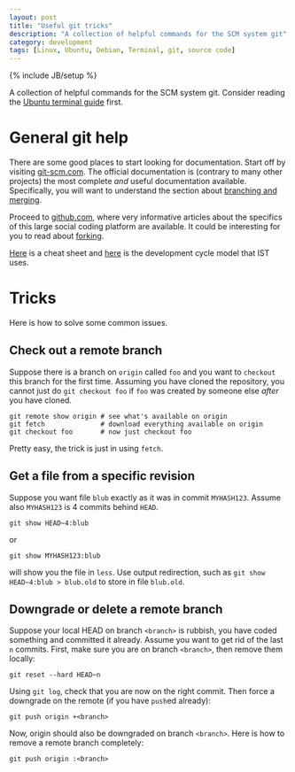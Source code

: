 ```yaml
---
layout: post
title: "Useful git tricks"
description: "A collection of helpful commands for the SCM system git"
category: development
tags: [Linux, Ubuntu, Debian, Terminal, git, source code]
---
```

{% include JB/setup %}

A collection of helpful commands for the SCM system git. Consider reading the [Ubuntu terminal guide](http://opentox.github.com/General/2012/05/18/improved-ubuntu-terminal/) first.

# General git help

There are some good places to start looking for documentation. Start off by visiting [git-scm.com](http://git-scm.com/doc). The official documentation is (contrary to many other projects) the most complete *and* useful documentation available. Specifically, you will want to understand the section about [branching and merging](http://git-scm.com/book/en/Git-Branching-Basic-Branching-and-Merging).

Proceed to [github.com](https://help.github.com/categories/18/articles), where very informative articles about the specifics of this large social coding platform are available. It could be interesting for you to read about [forking](https://help.github.com/articles/fork-a-repo).

[Here](http://cheat.errtheblog.com/s/git) is a cheat sheet and [here](http://nvie.com/posts/a-successful-git-branching-model/) is the development cycle model that IST uses.


# Tricks

Here is how to solve some common issues.

## Check out a remote branch

Suppose there is a branch on `origin` called `foo` and you want to `checkout` this branch for the first time. Assuming you have cloned the repository, you cannot just do `git checkout foo` if `foo` was created by someone else *after* you have cloned.

    git remote show origin # see what's available on origin
    git fetch              # download everything available on origin
    git checkout foo       # now just checkout foo

Pretty easy, the trick is just in using `fetch`.

## Get a file from a specific revision

Suppose you want file `blub` exactly as it was in commit `MYHASH123`. Assume also `MYHASH123` is 4 commits behind `HEAD`.

    git show HEAD~4:blub

or

    git show MYHASH123:blub

will show you the file in `less`. Use output redirection, such as `git show HEAD~4:blub > blub.old` to store in file `blub.old`.


## Downgrade or delete a remote branch

Suppose your local HEAD on branch `<branch>` is rubbish, you have coded something and committed it already. Assume you want to get rid of the last `n` commits.
First, make sure you are on branch `<branch>`, then remove them locally:

    git reset --hard HEAD~n

Using `git log`, check that you are now on the right commit. Then force a downgrade on the remote (if you have `push`ed already):

    git push origin +<branch>

Now, origin should also be downgraded on branch `<branch>`. Here is how to remove a remote branch completely:

    git push origin :<branch>

